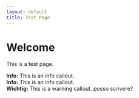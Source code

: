 ```yaml
---
layout: default
title: Test Page
---
```


# Welcome

This is a test page.

<div class="callout callout-info">
  <strong>Info:</strong> This is an info callout.
</div>

<div class="callout callout-info">
  <strong>Info:</strong> This is an info callout.
</div>

<div class="callout callout-warning">
  <strong>Wichtig:</strong> This is a warning callout.
  posso scrivere?
</div>
